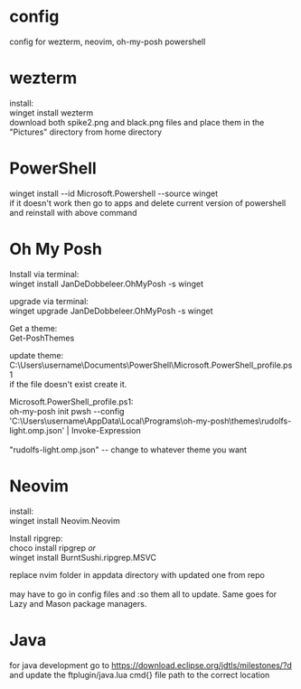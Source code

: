 # config
config for wezterm, neovim, oh-my-posh powershell

# wezterm
install:<br>
winget install wezterm<br>
download both spike2.png and black.png files and place them in the "Pictures" directory from home directory

# PowerShell
winget install --id Microsoft.Powershell --source winget<br>
if it doesn't work then go to apps and delete current version of powershell and reinstall with above command

# Oh My Posh
Install via terminal:<br>
winget install JanDeDobbeleer.OhMyPosh -s winget

upgrade via terminal:<br>
winget upgrade JanDeDobbeleer.OhMyPosh -s winget

Get a theme:<br>
Get-PoshThemes

update theme:<br>
C:\Users\username\Documents\PowerShell\Microsoft.PowerShell_profile.ps1<br>
if the file doesn't exist create it.<br>

Microsoft.PowerShell_profile.ps1:<br>
oh-my-posh init pwsh --config 'C:\Users\username\AppData\Local\Programs\oh-my-posh\themes\rudolfs-light.omp.json' | Invoke-Expression <br><br>
"rudolfs-light.omp.json" -- change to whatever theme you want

# Neovim
install:<br>
winget install Neovim.Neovim

Install ripgrep:<br>
choco install ripgrep *or*<br>
winget install BurntSushi.ripgrep.MSVC

replace nvim folder in appdata directory with updated one from repo<br><br>
may have to go in config files and :so them all to update. Same goes for Lazy and Mason package managers.
# Java
for java development go to https://download.eclipse.org/jdtls/milestones/?d and update the ftplugin/java.lua cmd{} file path to the correct location
